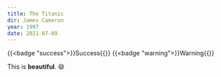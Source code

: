 ```yaml
---
title: The Titanic 
dir: James Cameron
year: 1997
date: 2021-07-09
---
```


{{<badge "success">}}Success{{</badge>}}
{{<badge "warning">}}Warning{{</badge>}}

This is **beautiful**. :smile:
